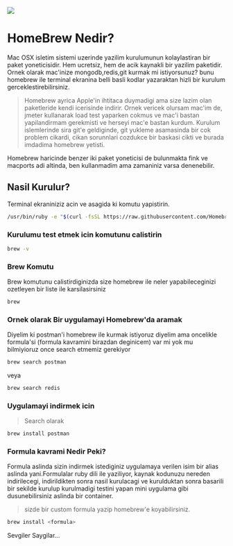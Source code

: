[![](https://repository-images.githubusercontent.com/53238813/4038c700-61d2-11e9-805e-2d39adbf13ca)]()
# HomeBrew Nedir?
Mac OSX isletim sistemi uzerinde yazilim kurulumunun kolaylastiran bir paket yoneticisidir. Hem ucretsiz, hem de acik kaynakli bir yazilim paketidir. Ornek olarak mac'inize mongodb,redis,git kurmak mi istiyorsunuz? bunu homebrew ile terminal ekranina belli basli kodlar yazaraktan hizli bir kurulum gerceklestirebilirsiniz. 

>Homebrew ayrica Apple'in ihtitaca duymadigi ama size lazim olan paketleride kendi icerisinde indirir. Ornek vericek olursam mac'im de, jmeter kullanarak load test yaparken cokmus ve mac'i bastan yapilandirmam gerekmisti ve herseyi mac'e bastan kurdum. Kurulum islemlerinde sira git'e geldiginde, git yukleme asamasinda bir cok problem cikardi, cikan sorunnlari cozdukce bir baskasi cikti ve burada imdadima homebrew yetisti.

Homebrew haricinde benzer iki paket yoneticisi de bulunmakta fink ve macports adi altinda, ben kullanmadim ama zamaniniz varsa denenebilir. 

## Nasil Kurulur? 
Terminal ekraniniziz acin ve asagida ki komutu yapistirin.
```sh
/usr/bin/ruby -e "$(curl -fsSL https://raw.githubusercontent.com/Homebrew/install/master/install)"
```
### Kurulumu test etmek icin komutunu calistirin
```sh
brew -v
```

### Brew Komutu
Brew komutunu calistirdiginizda size homebrew ile neler yapabileceginizi ozetleyen bir liste ile karsilasirsiniz
```sh
brew
```

### Ornek olarak Bir uygulamayi Homebrew'da aramak
Diyelim ki postman'i homebrew ile kurmak istiyoruz diyelim ama oncelikle formula'si (formula kavramini birazdan deginicem) var mi yok mu bilmiyioruz once search etmemiz gerekiyor 

```sh
brew search postman
```
veya 
```sh
brew search redis
```

### Uygulamayi indirmek icin
>Search olarak 
```sh
brew install postman
```

### Formula kavrami Nedir Peki? 

Formula aslinda sizin indirmek istediginiz uygulamaya verilen isim bir alias aslinda yani.Formulalar ruby dili ile yaziliyor, kaynak kodunuzu nereden indirilecegi, indirildikten sonra nasil kurulacagi ve kurulduktan sonra basarili bir sekilde kurulup kurulmadigi testini yapan mini uygulama gibi dusunebilirsiniz aslinda bir container.

> sizde bir custom formula yazip homebrew'e koyabilirsiniz. 

```sh
brew install <formula>
```
Sevgiler Saygilar...
